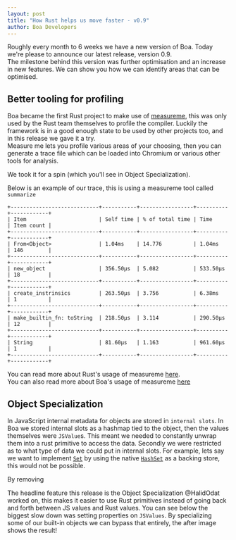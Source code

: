 ```yaml
---
layout: post
title: "How Rust helps us move faster - v0.9"
author: Boa Developers
---
```


Roughly every month to 6 weeks we have a new version of Boa. Today we're please to announce our latest release, version 0.9.  
The milestone behind this version was further optimisation and an increase in new features. We can show you how we can identify areas that can be optimised.

## Better tooling for profiling

Boa became the first Rust project to make use of [measureme](https://github.com/rust-lang/measureme), this was only used by the Rust team themselves to profile the compiler. Luckily the framework is in a good enough state to be used by other projects too, and in this release we gave it a try.  
Measure me lets you profile various areas of your choosing, then you can generate a trace file which can be loaded into Chromium or various other tools for analysis.

We took it for a spin (which you'll see in Object Specialization).

Below is an example of our trace, this is using a measureme tool called `summarize`

```
+----------------------------+-----------+-----------------+----------+------------+
| Item                       | Self time | % of total time | Time     | Item count |
+----------------------------+-----------+-----------------+----------+------------+
| From<Object>               | 1.04ms    | 14.776          | 1.04ms   | 146        |
+----------------------------+-----------+-----------------+----------+------------+
| new_object                 | 356.50µs  | 5.082           | 533.50µs | 18         |
+----------------------------+-----------+-----------------+----------+------------+
| create_instrinsics         | 263.50µs  | 3.756           | 6.38ms   | 1          |
+----------------------------+-----------+-----------------+----------+------------+
| make_builtin_fn: toString  | 218.50µs  | 3.114           | 290.50µs | 12         |
+----------------------------+-----------+-----------------+----------+------------+
| String                     | 81.60µs   | 1.163           | 961.60µs | 1          |
+----------------------------+-----------+-----------------+----------+------------+
```

You can read more about Rust's usage of measureme [here](https://blog.rust-lang.org/inside-rust/2020/02/25/intro-rustc-self-profile.html).  
You can also read more about Boa's usage of measureme [here](https://github.com/boa-dev/boa/blob/master/docs/profiling.md)

## Object Specialization

In JavaScript internal metadata for objects are stored in `internal slots`. In Boa we stored internal slots as a hashmap tied to the object, then the values themselves were `JSValue`s. This meant we needed to constantly unwrap them into a rust primitive to access the data. Secondly we were restricted as to what type of data we could put in internal slots. For example, lets say we want to implement [`Set`](https://developer.mozilla.org/en-US/docs/Web/JavaScript/Reference/Global_Objects/Set) by using the native [`HashSet`](https://doc.rust-lang.org/std/collections/struct.HashSet.html) as a backing store, this would not be possible.

By removing

The headline feature this release is the Object Specialization @HalidOdat worked on, this makes it easier to use Rust primitives instead of going back and forth between JS values and Rust values.
You can see below the biggest slow down was setting properties on `JSValues`. By specializing some of our built-in objects we can bypass that entirely, the after image shows the result!
